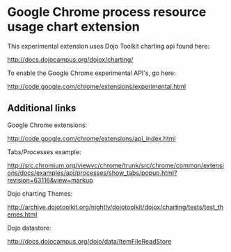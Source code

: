 Google Chrome process resource usage chart extension
====================================================

This experimental extension uses Dojo Toolkit charting api found here:

http://docs.dojocampus.org/dojox/charting/


To enable the Google Chrome experimental API's, go here:

http://code.google.com/chrome/extensions/experimental.html


Additional links
----------------

Google Chrome extensions:

http://code.google.com/chrome/extensions/api_index.html


Tabs/Processes example:

http://src.chromium.org/viewvc/chrome/trunk/src/chrome/common/extensions/docs/examples/api/processes/show_tabs/popup.html?revision=63116&view=markup

Dojo charting Themes:

http://archive.dojotoolkit.org/nightly/dojotoolkit/dojox/charting/tests/test_themes.html

Dojo datastore:

http://docs.dojocampus.org/dojo/data/ItemFileReadStore